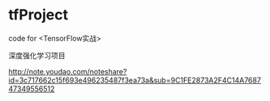 # tfProject
code for &lt;TensorFlow实战>

深度强化学习项目

http://note.youdao.com/noteshare?id=3c717662c15f693e496235487f3ea73a&sub=9C1FE2873A2F4C14A768747349556512
